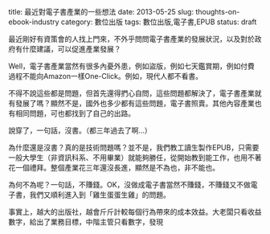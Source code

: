 title:	最近對電子書產業的一些想法
date:	2013-05-25
slug:	thoughts-on-ebook-industry
category:	數位出版
tags:	數位出版,電子書,EPUB
status:	draft

最近剛好有資策會的人找上門來，不外乎問問電子書產業的發展狀況，以及對於政府有什麼建議，可以促進產業發展？

Well，電子書產業當然有很多內憂外患，例如盜版，例如七天鑑賞期，例如付費過程不能向Amazon一樣One-Click。例如，現代人都不看書。

不得不說這些都是問題，但首先還得捫心自問，這些問題都解決了，電子書產業就有發展了嗎？顯然不是，國外也多少都有這些問題，電子書照賣。其他內容產業也有相同問題，可也都找到了自己的出路。

說穿了，一句話，沒書。（都三年過去了啊...）

為什麼還是沒書？真的是技術問題嗎？並不是，我們教工讀生製作EPUB，只需要一般大學生（非資訊科系、不用畢業）就能夠勝任，從開始教到能工作，也用不著花一個禮拜。整個產業花三年還沒長進，顯然是不為也，非不能也。

為何不為呢？一句話，不賺錢。OK，沒做成電子書當然不賺錢，不賺錢又不做電子書，我們又順利進入到「雞生蛋蛋生雞」的問題。

事實上，越大的出版社，越會斤斤計較每個行為帶來的成本效益。大老闆只看收益數字，給出了業務目標，中階主管只看數字，發現




